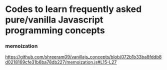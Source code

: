 # Codes to learn frequently asked pure/vanilla Javascript programming concepts

### memoization
https://github.com/shreeram09/vanillajs_concepts/blob/072b1b33ba8fddb8d0218169cfe31b6ba78db227/memoization.js#L15-L27
